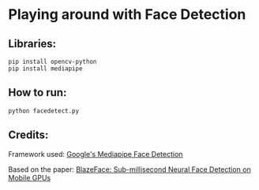 # Playing around with Face Detection


## Libraries:

``` 
pip install opencv-python
pip install mediapipe
```

## How to run:

```
python facedetect.py
```

## Credits: 

Framework used: [Google's Mediapipe Face Detection](https://google.github.io/mediapipe/solutions/face_detection.html)

Based on the paper: [BlazeFace: Sub-millisecond Neural Face Detection on Mobile GPUs](https://arxiv.org/pdf/1907.05047.pdf)

